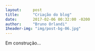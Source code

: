 ```yaml
---
layout:     post
title:      "Criação do blog"
date:       2017-02-06 00:32:00 -0200
author:     "Bruno Orlandi"
1header-img: "img/post-bg-06.jpg"
---
```


Em construção...